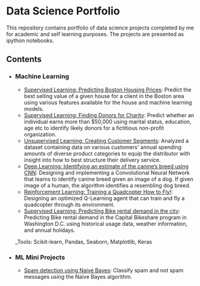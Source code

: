 # Data Science Portfolio
This repository contains portfolio of data science projects completed by me for academic and self learning purposes. The projects are presented as ipython notebooks.

## Contents

- ### Machine Learning

     - [Supervised Learning: Predicting Boston Housing Prices](https://github.com/akshayarane/data_science_portfolio/tree/master/boston_housing/boston_housing.ipynb): Predict the best selling value of a given house for a client in the Boston area using various features available for the house and machine learning models.
     - [Supervised Learning: Finding Donors for Charity](https://github.com/akshayarane/data_science_portfolio/tree/master/finding_donors/finding_donors.ipynb): Predict whether an individual earns more than $50,000 using marital status, education, age etc to identify likely donors for a fictitious non-profit organization.
     - [Unsupervised Learning: Creating Customer Segments](https://github.com/akshayarane/data_science_portfolio/tree/master/customer_segments/customer_segments.ipynb): Analyzed a dataset containing data on various customers' annual spending amounts of diverse product categories to equip the distributor with insight into how to best structure their delivery service.
     - [Deep Learning: Identifying an estimate of the canine’s breed using CNN](https://github.com/akshayarane/data_science_portfolio/tree/master/dog-project/dog_app.ipynb): Designing and implementing a Convolutional Neural Network that learns to identify canine breed given an image of a dog. If given image of a human, the algorithm identifies a resembling dog breed.
     - [Reinforcement Learning: Training a Quadcopter How to Fly!](https://github.com/akshayarane/data_science_portfolio/tree/master/RL-Quadcopter-2/Quadcopter_Project.ipynb): Designing an optimized Q-Learning agent that can train and fly a quadcopter through its environment.
     - [Supervised Learning: Predicting Bike rental demand in the city](https://github.com/akshayarane/data_science_portfolio/tree/master/bike-share/project_report.pdf): Predicting Bike rental demand in the Capital Bikeshare program in Washington D.C. using historical usage data, weather information, and annual holidays.
 
     _Tools: Scikit-learn, Pandas, Seaborn, Matplotlib, Keras

-  ### ML Mini Projects

      - [Spam detection using Naive Bayes](https://github.com/akshayarane/data_science_portfolio/blob/master/ML_mini_projects/sms_spam.ipynb): Classify spam and not spam messages using the Naive Bayes algorithm.
